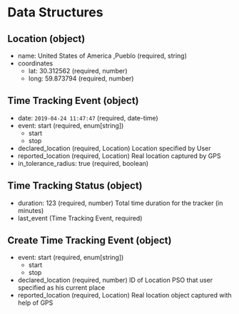 # Data Structures

## Location (object)
+ name: United States of America ,Pueblo (required, string)
+ coordinates
    + lat: 30.312562 (required, number)
    + long: 59.873794 (required, number)

## Time Tracking Event (object)
+ date: `2019-04-24 11:47:47` (required, date-time)
+ event: start (required, enum[string])
    - start
    - stop
+ declared_location (required, Location)
    Location specified by User
+ reported_location (required, Location)
    Real location captured by GPS 
+ in_tolerance_radius: true (required, boolean)

## Time Tracking Status (object)
+ duration: 123 (required, number)
    Total time duration for the tracker (in minutes) 
+ last_event (Time Tracking Event, required)

## Create Time Tracking Event (object)
+ event: start (required, enum[string])
    - start
    - stop
+ declared_location (required, number)
    ID of Location PSO that user specified as his current place 
+ reported_location (required, Location)
    Real location object captured with help of GPS

